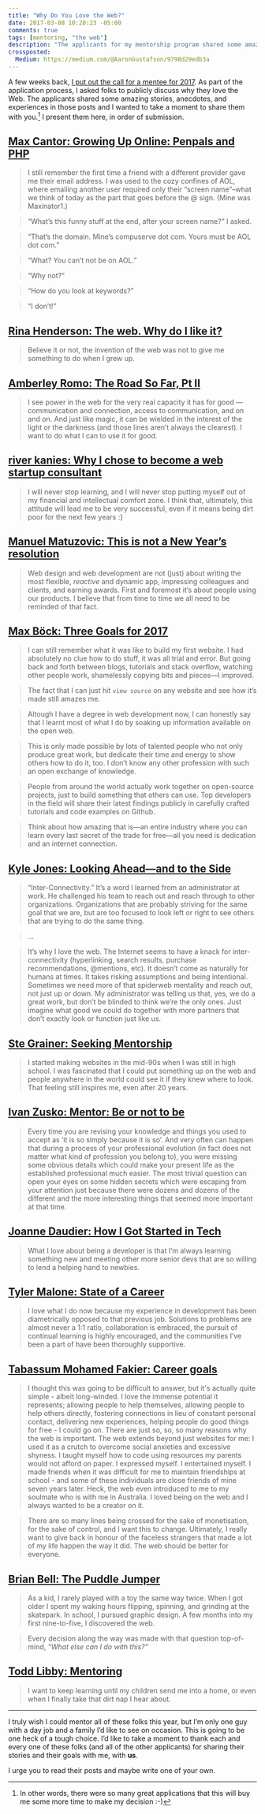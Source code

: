```yaml
---
title: "Why Do You Love the Web?"
date: 2017-03-08 10:20:23 -05:00
comments: true
tags: [mentoring, "the web"]
description: "The applicants for my mentorship program shared some amazing stories, anecdotes, and experiences in their posts on why they love the Web and I wanted to take a moment to share them with you"
crossposted:
  Medium: https://medium.com/@AaronGustafson/9798d29edb3a
---
```


A few weeks back, [I put out the call for a mentee for 2017](https://www.aaron-gustafson.com/notebook/looking-for-a-mentor/). As part of the application process, I asked folks to publicly discuss why they love the Web. The applicants shared some amazing stories, anecdotes, and experiences in those posts and I wanted to take a moment to share them with you.[^1] <!-- more --> I present them here, in order of submission.

[^1]: In other words, there were so many great applications that this will buy me some more time to make my decision :-)

## [Max Cantor: Growing Up Online: Penpals and PHP](https://sufferingasaservice.com/growing-up-online-penpals-and-php-d55844944ee4#.oh9m9gp4x)

> I still remember the first time a friend with a different provider gave me their email address. I was used to the cozy confines of AOL, where emailing another user required only their “screen name”–what we think of today as the part that goes before the @ sign. (Mine was Maxinator1.)

> “What’s this funny stuff at the end, after your screen name?” I asked.

> “That’s the domain. Mine’s compuserve dot com. Yours must be AOL dot com.”

> “What? You can’t not be on AOL.”

> “Why not?”

> “How do you look at keywords?”

> “I don’t!”

## [Rina Henderson: The web. Why do I like it?](https://www.linkedin.com/pulse/web-why-do-i-like-rina-henderson)

> Believe it or not, the invention of the web was not to give me something to do when I grew up.

## [Amberley Romo: The Road So Far, Pt II](http://amberley.me/2017/01/17/the-road-so-far-pt-ii/)

> I see power in the web for the very real capacity it has for good — communication and connection, access to communication, and on and on. And just like magic, it can be wielded in the interest of the light or the darkness (and those lines aren’t always the clearest). I want to do what I can to use it for good.

## [river kanies: Why I chose to become a web startup consultant](https://medium.com/@river.kanies/why-i-chose-to-become-a-web-startup-consultant-28b059397fe2)

>  I will never stop learning, and I will never stop putting myself out of my financial and intellectual comfort zone. I think that, ultimately, this attitude will lead me to be very successful, even if it means being dirt poor for the next few years :}

## [Manuel Matuzovic: This is not a New Year’s resolution](https://medium.com/@matuzo/this-is-not-a-new-years-resolution-2c69d3a0ffeb)

> Web design and web development are not (just) about writing the most flexible, *reactive* and dynamic app, impressing colleagues and clients, and earning awards. First and foremost it’s about people using our products. I believe that from time to time we all need to be reminded of that fact.

## [Max Böck: Three Goals for 2017](https://mxb.at/blog/three-goals-for-2017/)

> I can still remember what it was like to build my first website. I had absolutely no clue how to do stuff, it was all trial and error. But going back and forth between blogs, tutorials and stack overflow, watching other people work, shamelessly copying bits and pieces—I improved.

> The fact that I can just hit `view source` on any website and see how it’s made still amazes me.

> Altough I have a degree in web development now, I can honestly say that I learnt most of what I do by soaking up information available on the open web.

> This is only made possible by lots of talented people who not only produce great work, but dedicate their time and energy to show others how to do it, too. I don’t know any other profession with such an open exchange of knowledge.

> People from around the world actually work together on open-source projects, just to build something that others can use. Top developers in the field will share their latest findings publicly in carefully crafted tutorials and code examples on Github.

> Think about how amazing that is—an entire industry where you can learn every last secret of the trade for free—all you need is dedication and an internet connection.

## [Kyle Jones: Looking Ahead—and to the Side](https://kylejonestn.wordpress.com/2017/01/20/looking-ahead-and-to-the-side/)

> “Inter-Connectivity.” It’s a word I learned from an administrator at work. He challenged his team to reach out and reach through to other organizations. Organizations that are probably striving for the same goal that we are, but are too focused to look left or right to see others that are trying to do the same thing.

> …

> It’s why I love the web. The Internet seems to have a knack for inter-connectivity (hyperlinking, search results, purchase recommendations, @mentions, etc). It doesn’t come as naturally for humans at times. It takes risking assumptions and being intentional. Sometimes we need more of that spiderweb mentality and reach out, not just up or down. My administrator was telling us that, yes, we do a great work, but don’t be blinded to think we’re the only ones. Just imagine what good we could do together with more partners that don’t exactly look or function just like us.

## [Ste Grainer: Seeking Mentorship](https://stegrainer.com/journal/2017/looking-for-a-mentor)

> I started making websites in the mid-90s when I was still in high school. I was fascinated that I could put something up on the web and people anywhere in the world could see it if they knew where to look. That feeling still inspires me, even after 20 years.

## [Ivan Zusko: Mentor: Be or not to be](https://medium.com/@IvanZusko/mentor-be-or-not-to-be-120b29d49be7)

> Every time you are revising your knowledge and things you used to accept as ‘it is so simply because it is so’. And very often can happen that during a process of your professional evolution (in fact does not matter what kind of profession you belong to), you were missing some obvious details which could make your present life as the established professional much easier. The most trivial question can open your eyes on some hidden secrets which were escaping from your attention just because there were dozens and dozens of the different and the more interesting things that seemed more important at that time.

## [Joanne Daudier: How I Got Started in Tech](https://medium.com/@jdaudier/how-i-got-started-in-tech-my-developer-origin-story-7d95ee249b06)

> What I love about being a developer is that I’m always learning something new and meeting other more senior devs that are so willing to lend a helping hand to newbies.

## [Tyler Malone: State of a Career](https://medium.com/@tylermalone/state-of-a-career-b53ef3a9e53a)

>  I love what I do now because my experience in development has been diametrically opposed to that previous job. Solutions to problems are almost never a 1:1 ratio, collaboration is embraced, the pursuit of continual learning is highly encouraged, and the communities I’ve been a part of have been thoroughly supportive.

## [Tabassum Mohamed Fakier: Career goals](http://tabassum.com/blog/day-16-career-goals)

> I thought this was going to be difficult to answer, but it's actually quite simple - albeit long-winded. I love the immense potential it represents; allowing people to help themselves, allowing people to help others directly, fostering connections in lieu of constant personal contact, delivering new experiences, helping people do good things for free - I could go on. There are just so, so, so many reasons why the web is important. The web extends beyond just websites for me: I used it as a crutch to overcome social anxieties and excessive shyness. I taught myself how to code using resources my parents would not afford on paper. I expressed myself. I entertained myself. I made friends when it was difficult for me to maintain friendships at school - and some of these individuals are close friends of mine seven years later. Heck, the web even introduced to me to my soulmate who is with me in Australia. I loved being on the web and I always wanted to be a creator on it.

> There are so many lines being crossed for the sake of monetisation, for the sake of control, and I want this to change. Ultimately, I really want to give back in honour of the faceless strangers that made a lot of my life happen the way it did. The web should be better for everyone. 

## [Brian Bell: The Puddle Jumper](http://brianbell.me/2017/the-puddle-jumper/)

> As a kid, I rarely played with a toy the same way twice. When I got older I spent my waking hours flipping, spinning, and grinding at the skatepark. In school, I pursued graphic design. A few months into my first nine-to-five, I discovered the web.

> Every decision along the way was made with that question top-of-mind, *“What else can I do with this?”*

## [Todd Libby: Mentoring](http://six03.com/2017/mentoring/)

> I want to keep learning until my children send me into a home, or even when I finally take that dirt nap I hear about.

<hr>

I truly wish I could mentor all of these folks this year, but I’m only one guy with a day job and a family I’d like to see on occasion. This is going to be one heck of a tough choice. I’d like to take a moment to thank each and every one of these folks (and all of the other applicants) for sharing their stories and their goals with me, with **us**.

I urge you to read their posts and maybe write one of your own.
